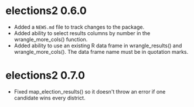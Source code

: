 # elections2 0.6.0

* Added a `NEWS.md` file to track changes to the package.
* Added ability to select results columns by number in the wrangle_more_cols() function.
* Added ability to use an existing R data frame in wrangle_results() and wrangle_more_cols(). The data frame name must be in quotation marks.

# elections2 0.7.0

* Fixed map_election_results() so it doesn't throw an error if one candidate wins every district.
